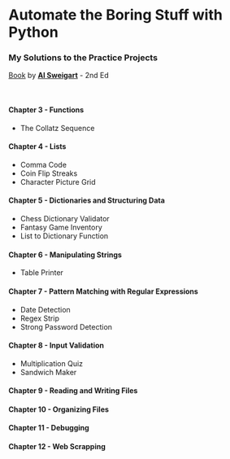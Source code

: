 # Automate the Boring Stuff with Python
### My Solutions to the Practice Projects

[Book](https://automatetheboringstuff.com/) by [**Al Sweigart**](https://alsweigart.com/) - 2nd Ed

<br>




#### Chapter 3 - Functions
+ The Collatz Sequence

#### Chapter 4 - Lists
+ Comma Code
+ Coin Flip Streaks
+ Character Picture Grid

#### Chapter 5 - Dictionaries and Structuring Data
+ Chess Dictionary Validator
+ Fantasy Game Inventory
+ List to Dictionary Function

#### Chapter 6 - Manipulating Strings
+ Table Printer

#### Chapter 7 - Pattern Matching with Regular Expressions
+ Date Detection
+ Regex Strip
+ Strong Password Detection

#### Chapter 8 - Input Validation
+ Multiplication Quiz
+ Sandwich Maker

#### Chapter 9 - Reading and Writing Files


#### Chapter 10 - Organizing Files


#### Chapter 11 - Debugging


#### Chapter 12 - Web Scrapping
